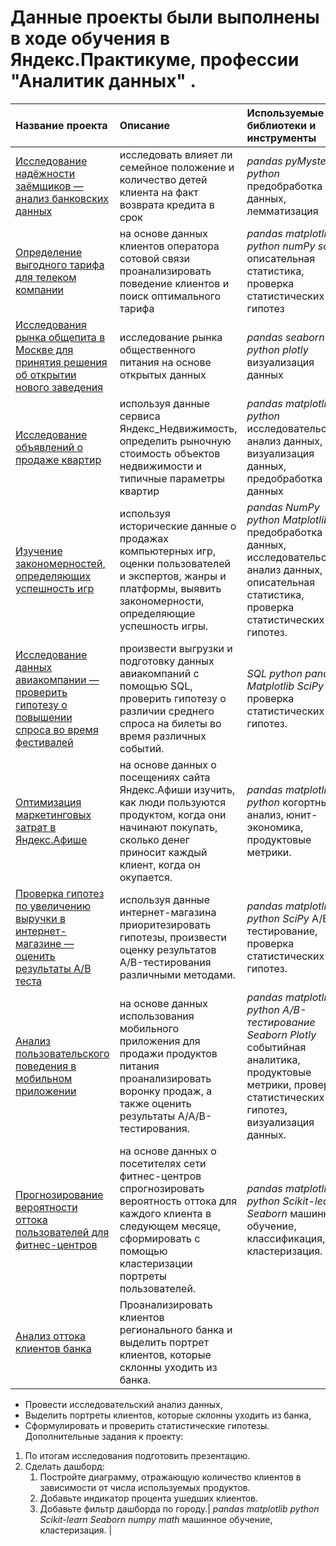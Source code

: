 # Данные проекты были выполнены в ходе обучения в Яндекс.Практикуме, профессии "Аналитик данных" .

| Название проекта | Описание | Используемые библиотеки и инструменты | 
| :---------------------- | :---------------------- | :---------------------- |
| [Исследование надёжности заёмщиков — анализ банковских данных](bank) | исследовать влияет ли семейное положение и количество детей клиента на факт возврата кредита в срок| *pandas* *pyMystem3* *python* предобработка данных, лемматизация |
| [Определение выгодного тарифа для телеком компании](telecom) | на основе данных клиентов оператора сотовой связи проанализировать поведение клиентов и поиск оптимального тарифа| *pandas* *matplotlib* *python* *numPy* *sciPy* описательная статистика, проверка статистических гипотез |
| [Исследования рынка общепита в Москве для принятия решения об открытии нового заведения](cafe) | исследование рынка общественного питания на основе открытых данных| *pandas* *seaborn* *python* *plotly* визуализация данных |
| [Исследование объявлений о продаже квартир](internet_service_1) | используя данные сервиса Яндекс_Недвижимость, определить рыночную стоимость объектов недвижимости и типичные параметры квартир| *pandas* *matplotlib* *python* исследовательский анализ данных, визуализация данных, предобработка данных |
| [Изучение закономерностей, определяющих успешность игр](gamedev) | используя исторические данные о продажах компьютерных игр, оценки пользователей и экспертов, жанры и платформы, выявить закономерности, определяющие успешность игры.| *pandas* *NumPy* *python* *Matplotlib* предобработка данных, исследовательский анализ данных, описательная статистика, проверка статистических гипотез. |
| [Исследование данных авиакомпании — проверить гипотезу о повышении спроса во время фестивалей](airline) | произвести выгрузки и подготовку данных авиакомпаний с помощью SQL, проверить гипотезу о различии среднего спроса на билеты во время различных событий.| *SQL* *python* *pandas*  *Matplotlib* *SciPy* проверка статистических гипотез. |
| [Оптимизация маркетинговых затрат в Яндекс.Афише](internet_service_2) | на основе данных о посещениях сайта Яндекс.Афиши изучить, как люди пользуются продуктом, когда они начинают покупать, сколько денег приносит каждый клиент, когда он окупается.| *pandas* *matplotlib* *python* когортный анализ, юнит-экономика, продуктовые метрики. |
| [Проверка гипотез по увеличению выручки в интернет-магазине —оценить результаты A/B теста](e-commerce_site) | используя данные интернет-магазина приоритезировать гипотезы, произвести оценку результатов A/B-тестирования различными методами.| *pandas* *matplotlib* *python* *SciPy* A/B-тестирование, проверка статистических гипотез. |
| [Анализ пользовательского поведения в мобильном приложении](business) | на основе данных использования мобильного приложения для продажи продуктов питания проанализировать воронку продаж, а также оценить результаты A/A/B-тестирования.| *pandas* *matplotlib* *python* *A/B-тестирование* *Seaborn* *Plotly* событийная аналитика, продуктовые метрики, проверка статистических гипотез, визуализация данных. |
| [Прогнозирование вероятности оттока пользователей для фитнес-центров](machine_learning) | на основе данных о посетителях сети фитнес-центров спрогнозировать вероятность оттока для каждого клиента в следующем месяце, сформировать с помощью кластеризации портреты пользователей.| *pandas* *matplotlib* *python* *Scikit-learn* *Seaborn* машинное обучение, классификация, кластеризация. |
| [Анализ оттока клиентов банка](machine_learning_2) | Проанализировать клиентов регионального банка и выделить портрет клиентов, которые склонны уходить из банка.    
- Провести исследовательский анализ данных,    
- Выделить портреты клиентов, которые склонны уходить из банка,   
- Сформулировать и проверить статистические гипотезы.    
Дополнительные задания к проекту:    
1. По итогам исследования подготовить презентацию.  
2. Сделать дашборд:    
   1. Постройте диаграмму, отражающую количество клиентов в зависимости от числа используемых продуктов.  
   2. Добавьте индикатор процента ушедших клиентов.  
   3. Добавьте фильтр дашборда по городу.| *pandas* *matplotlib* *python* *Scikit-learn* *Seaborn* *numpy* *math* машинное обучение, кластеризация. |